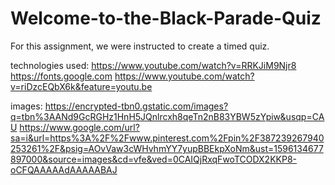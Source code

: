 # Welcome-to-the-Black-Parade-Quiz
For this assignment, we were instructed to create a timed quiz. 

technologies used:
https://www.youtube.com/watch?v=RRKJiM9Njr8
https://fonts.google.com
https://www.youtube.com/watch?v=riDzcEQbX6k&feature=youtu.be


images:
https://encrypted-tbn0.gstatic.com/images?q=tbn%3AANd9GcRGHz1HnH5JQnlrcxh8qeTn2nB83YBW5zYpiw&usqp=CAU
https://www.google.com/url?sa=i&url=https%3A%2F%2Fwww.pinterest.com%2Fpin%2F387239267940253261%2F&psig=AOvVaw3cWHvhmYY7yupBBEkpXoNm&ust=1596134677897000&source=images&cd=vfe&ved=0CAIQjRxqFwoTCODX2KKP8-oCFQAAAAAdAAAAABAJ

